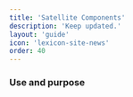 ```yaml
---
title: 'Satellite Components'
description: 'Keep updated.'
layout: 'guide'
icon: 'lexicon-site-news'
order: 40
---
```


### Use and purpose
